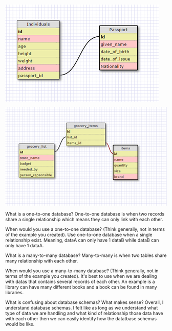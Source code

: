 ![Alt text](imgs/one_to_one.PNG) 

![Alt text](imgs/many.PNG) 

What is a one-to-one database?
One-to-one database is when two records share a single relationship which means they can only link with each other. 

When would you use a one-to-one database? (Think generally, not in terms of the example you created).
Use one-to-one database when a single relationship exist. Meaning, dataA can only have 1 dataB while dataB can only have 1 dataA.

What is a many-to-many database?
Many-to-many is when two tables share many relationship with each other. 

When would you use a many-to-many database? (Think generally, not in terms of the example you created).
It's best to use when we are dealing with datas that contains several records of each other. An example is a library can have many different books and a book can be found in many libraries.

What is confusing about database schemas? What makes sense?
Overall, I understand database schemas. I felt like as long as we understand what type of data we are handling and what kind of relationship those data have with each other then we can easily identify how the datatbase schemas would be like.